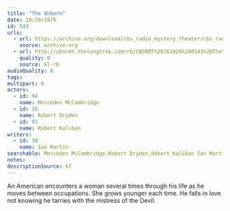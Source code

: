 ```yaml
---
title: "The Unborn"
date: 10/29/1976
id: 543
urls: 
  - url: https://archive.org/download/cbs_radio_mystery_theater/cbs_radio_mystery_theater-0501-0550.zip/cbs_radio_mystery_theater-0501-0550%2Fcbsrmt_0543_the_unborn.mp3
    source: archive-org
  - url: http://cbsrmt.thelongtrek.com/rb/CBSRMT%20761029%200543%20The%20Unborn_wbbm_rb.mp3
    quality: 0
    source: kl-rb
audioQuality: 0
tags: 
multipart: 0
actors:  
  - id: 94
    name: Mercedes McCambridge  
  - id: 16
    name: Robert Dryden  
  - id: 91
    name: Robert Kaliban
writers:  
  - id: 38
    name: Ian Martin
searchable: Mercedes McCambridge,Robert Dryden,Robert Kaliban Ian Martin
notes: 
descriptionSource: kf
---
```

An American encounters a woman several times through his life as he moves between occupations. She grows younger each time. He falls in love not knowing he tarries with the mistress of the Devil.